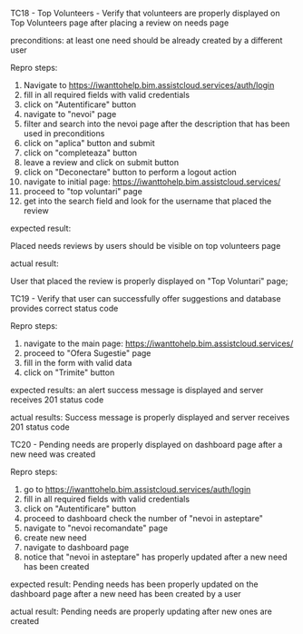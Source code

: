 TC18 - Top Volunteers - Verify that volunteers are properly displayed on Top Volunteers page after placing a review on needs page

preconditions: at least one need should be already created by a different user

Repro steps:
1. Navigate to https://iwanttohelp.bim.assistcloud.services/auth/login
2. fill in all required fields with valid credentials
3. click on "Autentificare" button
4. navigate to "nevoi" page
5. filter and search into the nevoi page after the description that has been used in preconditions
6. click on "aplica" button and submit
7. click on "completeaza" button
8. leave a review and click on submit button
9. click on "Deconectare" button to perform a logout action
10. navigate to initial page: https://iwanttohelp.bim.assistcloud.services/
11. proceed to "top voluntari" page
12. get into the search field and look for the username that placed the review

expected result:

Placed needs reviews by users should be visible on top volunteers page

actual result:

User that placed the review is properly displayed on "Top Voluntari" page;

TC19 - Verify that user can successfully offer suggestions and database provides correct status code

Repro steps:
1. navigate to the main page: https://iwanttohelp.bim.assistcloud.services/
2. proceed to "Ofera Sugestie" page
3. fill in the form with valid data
4. click on "Trimite" button

expected results: an alert success message is displayed and server receives 201 status code

actual results:
Success message is properly displayed and server receives 201 status code

TC20 - Pending needs are properly displayed on dashboard page after a new need was created

Repro steps:
1. go to https://iwanttohelp.bim.assistcloud.services/auth/login
2. fill in all required fields with valid credentials
3. click on "Autentificare" button
4. proceed to dashboard check the number of "nevoi in asteptare"
4. navigate to "nevoi recomandate" page
5. create new need
6. navigate to dashboard page
7. notice that "nevoi in asteptare" has properly updated after a new need has been created

expected result: Pending needs has been properly updated on the dashboard page after a new need has been created by a user

actual result: Pending needs are properly updating after new ones are created